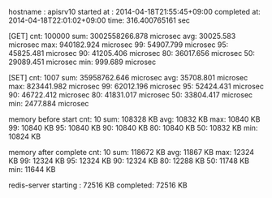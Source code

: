 hostname    : apisrv10
started at  : 2014-04-18T21:55:45+09:00
completed at: 2014-04-18T22:01:02+09:00
time: 316.400765161 sec

[GET]
cnt: 100000
sum: 3002558266.878 microsec
avg: 30025.583 microsec
max: 940182.924 microsec
 99: 54907.799 microsec
 95: 45825.481 microsec
 90: 41205.406 microsec
 80: 36017.656 microsec
 50: 29089.451 microsec
min:   999.689 microsec

[SET]
cnt: 1007
sum: 35958762.646 microsec
avg: 35708.801 microsec
max: 823441.982 microsec
 99: 62012.196 microsec
 95: 52424.431 microsec
 90: 46722.412 microsec
 80: 41831.017 microsec
 50: 33804.417 microsec
min:  2477.884 microsec

memory before start
cnt: 10
sum: 108328 KB
avg: 10832 KB
max: 10840 KB
 99: 10840 KB
 95: 10840 KB
 90: 10840 KB
 80: 10840 KB
 50: 10832 KB
min: 10824 KB

memory after complete
cnt: 10
sum: 118672 KB
avg: 11867 KB
max: 12324 KB
 99: 12324 KB
 95: 12324 KB
 90: 12324 KB
 80: 12288 KB
 50: 11748 KB
min: 11644 KB

redis-server
starting : 72516 KB
completed: 72516 KB

